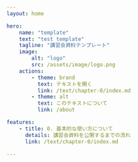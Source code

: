 ```yaml
---
layout: home

hero:
    name: "template"
    text: "test template"
    tagline: "講習会資料テンプレート"
    image:
        alt: "logo"
        src: /assets/image/logo.png
    actions:
        - theme: brand
          text: テキストを開く
          link: /text/chapter-0/index.md
        - theme: alt
          text: このテキストについて
          link: /about

features:
    - title: 0. 基本的な使い方について
      details: 講習会資料を公開するまでの流れ
      link: /text/chapter-0/index.md

---
```

